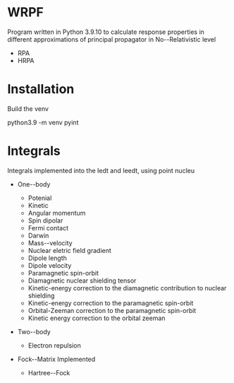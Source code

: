 # WRPF

Program written in Python 3.9.10 to calculate response properties in different approximations of principal propagator in No--Relativistic level

* RPA
* HRPA

# Installation

Build the venv

python3.9 -m venv pyint

# Integrals

Integrals implemented into the Iedt and Ieedt, using point nucleu

* One--body
    * Potenial 
    * Kinetic
    * Angular momentum
    * Spin dipolar
    * Fermi contact
    * Darwin
    * Mass--velocity
    * Nuclear eletric field gradient
    * Dipole length
    * Dipole velocity
    * Paramagnetic spin-orbit
    * Diamagnetic nuclear shielding tensor
    * Kinetic-energy correction to the diamagnetic contribution to nuclear shielding
    * Kinetic-energy correction to the paramagnetic spin-orbit
    * Orbital-Zeeman correction to the paramagnetic spin-orbit 
    * Kinetic energy correction to the orbital zeeman

* Two--body
    * Electron repulsion

* Fock--Matrix Implemented
    * Hartree--Fock 
  
